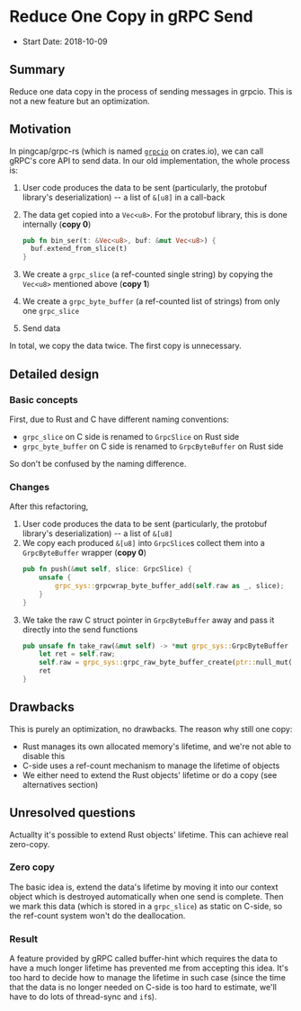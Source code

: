 # Reduce One Copy in gRPC Send

* Start Date: 2018-10-09

## Summary

Reduce one data copy in the process of sending messages in grpcio.
This is not a new feature but an optimization.

## Motivation

In pingcap/grpc-rs (which is named [`grpcio`](https://docs.rs/crate/grpcio/)
on crates.io), we can call gRPC's core API to send data.
In our old implementation, the whole process is:

1. User code produces the data to be sent (particularly, the protobuf library's
   deserialization) -- a list of `&[u8]` in a call-back
2. The data get copied into a `Vec<u8>`. For the protobuf library, this is done
   internally (**copy 0**)

   ```rust
   pub fn bin_ser(t: &Vec<u8>, buf: &mut Vec<u8>) {
     buf.extend_from_slice(t)
   }
   ```

3. We create a `grpc_slice` (a ref-counted single string) by copying the
   `Vec<u8>` mentioned above (**copy 1**)
4. We create a `grpc_byte_buffer` (a ref-counted list of strings) from only
   one `grpc_slice`
5. Send data

In total, we copy the data twice. The first copy is unnecessary.

## Detailed design

### Basic concepts

First, due to Rust and C have different naming conventions:

+ `grpc_slice` on C side is renamed to `GrpcSlice` on Rust side
+ `grpc_byte_buffer` on C side is renamed to `GrpcByteBuffer` on Rust side

So don't be confused by the naming difference.

### Changes

After this refactoring,

1. User code produces the data to be sent (particularly, the protobuf library's
   deserialization) -- a list of `&[u8]`
2. We copy each produced `&[u8]` into `GrpcSlice`s collect them into a
   `GrpcByteBuffer` wrapper (**copy 0**)
    ```rust
    pub fn push(&mut self, slice: GrpcSlice) {
        unsafe {
            grpc_sys::grpcwrap_byte_buffer_add(self.raw as _, slice);
        }
    }
    ```
3. We take the raw C struct pointer in `GrpcByteBuffer` away and pass it
   directly into the send functions
    ```rust
    pub unsafe fn take_raw(&mut self) -> *mut grpc_sys::GrpcByteBuffer {
        let ret = self.raw;
        self.raw = grpc_sys::grpc_raw_byte_buffer_create(ptr::null_mut(), 0);
        ret
    }
    ```

## Drawbacks

This is purely an optimization, no drawbacks.
The reason why still one copy:

+ Rust manages its own allocated memory's lifetime, and we're not able
  to disable this
+ C-side uses a ref-count mechanism to manage the lifetime of objects
+ We either need to extend the Rust objects' lifetime or do a copy (see
  alternatives section)

## Unresolved questions

Actuallty it's possible to extend Rust objects' lifetime.
This can achieve real zero-copy.

### Zero copy

The basic idea is, extend the data's lifetime by moving it into our context
object which is destroyed automatically when one send is complete.
Then we mark this data (which is stored in a `grpc_slice`) as static on
C-side, so the ref-count system won't do the deallocation.

### Result

A feature provided by gRPC called buffer-hint which requires the data to have
a much longer lifetime has prevented me from accepting this idea.
It's too hard to decide how to manage the lifetime in such case (since the time
that the data is no longer needed on C-side is too hard to estimate, we'll have
to do lots of thread-sync and `if`s).
